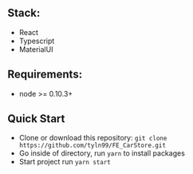 ## Stack:
* React
* Typescript
* MaterialUI
  
## Requirements:
* node >= 0.10.3+

## Quick Start
* Clone or download this repository: `git clone https://github.com/tyln99/FE_CarStore.git`
* Go inside of directory,  run `yarn` to install packages
* Start project run `yarn start`